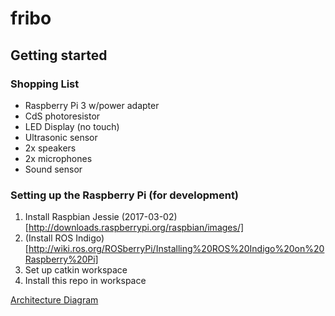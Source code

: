 # fribo

## Getting started

### Shopping List
* Raspberry Pi 3 w/power adapter
* CdS photoresistor
* LED Display (no touch)
* Ultrasonic sensor
* 2x speakers
* 2x microphones
* Sound sensor

### Setting up the Raspberry Pi (for development)

1. Install Raspbian Jessie (2017-03-02)[http://downloads.raspberrypi.org/raspbian/images/]
2. (Install ROS Indigo)[http://wiki.ros.org/ROSberryPi/Installing%20ROS%20Indigo%20on%20Raspberry%20Pi]
3. Set up catkin workspace
3. Install this repo in workspace

[Architecture Diagram](https://docs.google.com/drawings/d/11-0vl_KByxoBOlpY7GqkuuVuXXpYwDF1PsItYxciE8U/edit?usp=sharing)

